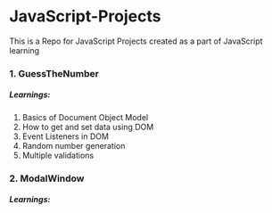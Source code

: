 # JavaScript-Projects
This is a Repo for JavaScript Projects created as a part of JavaScript learning

### 1. GuessTheNumber
  ##### Learnings:
  1. Basics of Document Object Model
  2. How to get and set data using DOM
  3. Event Listeners in DOM
  4. Random number generation
  5. Multiple validations
### 2. ModalWindow
  ##### Learnings:
